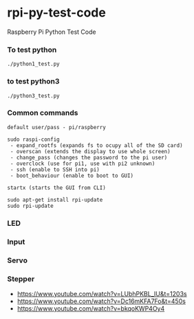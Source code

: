 # rpi-py-test-code
Raspberry Pi Python Test Code
### To test python
```
./python1_test.py
```

### to test python3
```
./python3_test.py
```

### Common commands
```
default user/pass - pi/raspberry

sudo raspi-config
 - expand_rootfs (expands fs to ocupy all of the SD card)
 - overscan (extends the display to use whole screen)
 - change_pass (changes the password to the pi user)
 - overclock (use for pi1, use with pi2 unknown)
 - ssh (enable to SSH into pi)
 - boot_behaviour (enable to boot to GUI)

startx (starts the GUI from CLI)

sudo apt-get install rpi-update
sudo rpi-update
```

### LED

### Input

### Servo

### Stepper
- https://www.youtube.com/watch?v=LUbhPKBL_IU&t=1203s
- https://www.youtube.com/watch?v=Dc16mKFA7Fo&t=450s
- https://www.youtube.com/watch?v=bkqoKWP4Oy4